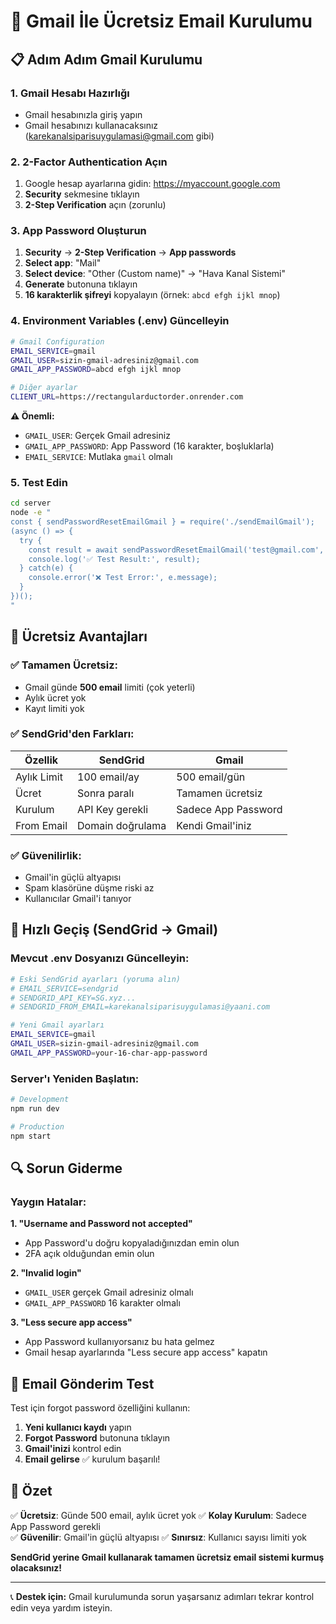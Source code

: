 # 🔧 Gmail İle Ücretsiz Email Kurulumu

## 📋 Adım Adım Gmail Kurulumu

### 1. **Gmail Hesabı Hazırlığı**
- Gmail hesabınızla giriş yapın
- Gmail hesabınızı kullanacaksınız (karekanalsiparisuygulamasi@gmail.com gibi)

### 2. **2-Factor Authentication Açın**
1. Google hesap ayarlarına gidin: https://myaccount.google.com
2. **Security** sekmesine tıklayın
3. **2-Step Verification** açın (zorunlu)

### 3. **App Password Oluşturun**
1. **Security** -> **2-Step Verification** -> **App passwords**
2. **Select app**: "Mail"
3. **Select device**: "Other (Custom name)" -> "Hava Kanal Sistemi"
4. **Generate** butonuna tıklayın
5. **16 karakterlik şifreyi** kopyalayın (örnek: `abcd efgh ijkl mnop`)

### 4. **Environment Variables (.env) Güncelleyin**

```bash
# Gmail Configuration
EMAIL_SERVICE=gmail
GMAIL_USER=sizin-gmail-adresiniz@gmail.com
GMAIL_APP_PASSWORD=abcd efgh ijkl mnop

# Diğer ayarlar
CLIENT_URL=https://rectangularductorder.onrender.com
```

**⚠️ Önemli:**
- `GMAIL_USER`: Gerçek Gmail adresiniz
- `GMAIL_APP_PASSWORD`: App Password (16 karakter, boşluklarla)
- `EMAIL_SERVICE`: Mutlaka `gmail` olmalı

### 5. **Test Edin**

```bash
cd server
node -e "
const { sendPasswordResetEmailGmail } = require('./sendEmailGmail');
(async () => {
  try {
    const result = await sendPasswordResetEmailGmail('test@gmail.com', 'test-token', 'Test User');
    console.log('✅ Test Result:', result);
  } catch(e) {
    console.error('❌ Test Error:', e.message);
  }
})();
"
```

## 🎯 **Ücretsiz Avantajları**

### ✅ **Tamamen Ücretsiz:**
- Gmail günde **500 email** limiti (çok yeterli)
- Aylık ücret yok
- Kayıt limiti yok

### ✅ **SendGrid'den Farkları:**
| Özellik | SendGrid | Gmail |
|---------|----------|-------|
| Aylık Limit | 100 email/ay | 500 email/gün |
| Ücret | Sonra paralı | Tamamen ücretsiz |
| Kurulum | API Key gerekli | Sadece App Password |
| From Email | Domain doğrulama | Kendi Gmail'iniz |

### ✅ **Güvenilirlik:**
- Gmail'in güçlü altyapısı
- Spam klasörüne düşme riski az
- Kullanıcılar Gmail'i tanıyor

## 🚀 **Hızlı Geçiş (SendGrid → Gmail)**

### Mevcut .env Dosyanızı Güncelleyin:

```bash
# Eski SendGrid ayarları (yoruma alın)
# EMAIL_SERVICE=sendgrid
# SENDGRID_API_KEY=SG.xyz...
# SENDGRID_FROM_EMAIL=karekanalsiparisuygulamasi@yaani.com

# Yeni Gmail ayarları
EMAIL_SERVICE=gmail
GMAIL_USER=sizin-gmail-adresiniz@gmail.com
GMAIL_APP_PASSWORD=your-16-char-app-password
```

### Server'ı Yeniden Başlatın:

```bash
# Development
npm run dev

# Production  
npm start
```

## 🔍 **Sorun Giderme**

### Yaygın Hatalar:

**1. "Username and Password not accepted"**
- App Password'u doğru kopyaladığınızdan emin olun
- 2FA açık olduğundan emin olun

**2. "Invalid login"**
- `GMAIL_USER` gerçek Gmail adresiniz olmalı
- `GMAIL_APP_PASSWORD` 16 karakter olmalı

**3. "Less secure app access"**
- App Password kullanıyorsanız bu hata gelmez
- Gmail hesap ayarlarında "Less secure app access" kapatın

## 📧 **Email Gönderim Test**

Test için forgot password özelliğini kullanın:

1. **Yeni kullanıcı kaydı** yapın
2. **Forgot Password** butonuna tıklayın
3. **Gmail'inizi** kontrol edin
4. **Email gelirse** ✅ kurulum başarılı!

## 🎉 **Özet**

✅ **Ücretsiz**: Günde 500 email, aylık ücret yok
✅ **Kolay Kurulum**: Sadece App Password gerekli  
✅ **Güvenilir**: Gmail'in güçlü altyapısı
✅ **Sınırsız**: Kullanıcı sayısı limiti yok

**SendGrid yerine Gmail kullanarak tamamen ücretsiz email sistemi kurmuş olacaksınız!**

---

📞 **Destek için:** Gmail kurulumunda sorun yaşarsanız adımları tekrar kontrol edin veya yardım isteyin.